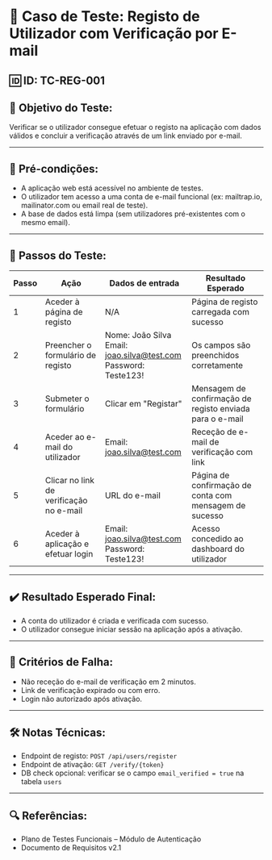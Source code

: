 # 🧪 Caso de Teste: Registo de Utilizador com Verificação por E-mail

## 🆔 ID: TC-REG-001  
## 🎯 Objetivo do Teste:
Verificar se o utilizador consegue efetuar o registo na aplicação com dados válidos e concluir a verificação através de um link enviado por e-mail.

---

## 📝 Pré-condições:
- A aplicação web está acessível no ambiente de testes.
- O utilizador tem acesso a uma conta de e-mail funcional (ex: mailtrap.io, mailinator.com ou email real de teste).
- A base de dados está limpa (sem utilizadores pré-existentes com o mesmo email).

---

## 🔢 Passos do Teste:

| Passo | Ação | Dados de entrada | Resultado Esperado |
|------|------|------------------|---------------------|
| 1 | Aceder à página de registo | N/A | Página de registo carregada com sucesso |
| 2 | Preencher o formulário de registo | Nome: João Silva<br>Email: joao.silva@test.com<br>Password: Teste123! | Os campos são preenchidos corretamente |
| 3 | Submeter o formulário | Clicar em "Registar" | Mensagem de confirmação de registo enviada para o e-mail |
| 4 | Aceder ao e-mail do utilizador | Email: joao.silva@test.com | Receção de e-mail de verificação com link |
| 5 | Clicar no link de verificação no e-mail | URL do e-mail | Página de confirmação de conta com mensagem de sucesso |
| 6 | Aceder à aplicação e efetuar login | Email: joao.silva@test.com<br>Password: Teste123! | Acesso concedido ao dashboard do utilizador |

---

## ✔️ Resultado Esperado Final:
- A conta do utilizador é criada e verificada com sucesso.
- O utilizador consegue iniciar sessão na aplicação após a ativação.

---

## 🚫 Critérios de Falha:
- Não receção do e-mail de verificação em 2 minutos.
- Link de verificação expirado ou com erro.
- Login não autorizado após ativação.

---

## 🛠️ Notas Técnicas:
- Endpoint de registo: `POST /api/users/register`
- Endpoint de ativação: `GET /verify/{token}`
- DB check opcional: verificar se o campo `email_verified = true` na tabela `users`

---

## 🔍 Referências:
- Plano de Testes Funcionais – Módulo de Autenticação
- Documento de Requisitos v2.1
